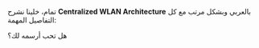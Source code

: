 تمام، خلينا نشرح **Centralized WLAN Architecture** بالعربي وبشكل مرتب مع كل التفاصيل المهمة:


هل تحب أرسمه لك؟